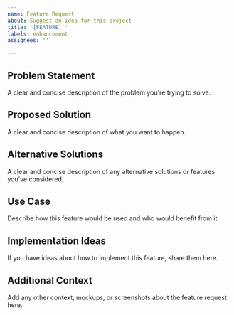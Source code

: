 ```yaml
---
name: Feature Request
about: Suggest an idea for this project
title: '[FEATURE] '
labels: enhancement
assignees: ''

---
```


## Problem Statement
A clear and concise description of the problem you're trying to solve.

## Proposed Solution
A clear and concise description of what you want to happen.

## Alternative Solutions
A clear and concise description of any alternative solutions or features you've considered.

## Use Case
Describe how this feature would be used and who would benefit from it.

## Implementation Ideas
If you have ideas about how to implement this feature, share them here.

## Additional Context
Add any other context, mockups, or screenshots about the feature request here.
